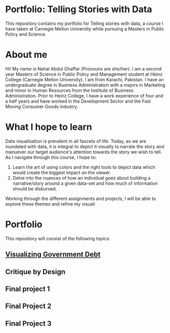 # Portfolio: Telling Stories with Data
This repository contains my portfolio for Telling stories with data, a course I have taken at Carnegie Mellon University while pursuing a Masters in Public Policy and Science. 

# About me
Hi! My name is Nahal Abdul Ghaffar (Pronouns are she/her). I am a second year Masters of Science in Public Policy and Management student at Heinz College (Carnegie Mellon University). I am from Karachi, Pakistan. I have an undergraduate degree in Business Administration with a majors in Marketing and minor in Human Resources from the Institute of Business Administration. Prior to Heinz College, I have a work experience of four and a half years and have worked in the Development Sector and the Fast Moving Consumer Goods industry.

# What I hope to learn
Data visualisation is prevalent in all faucets of life. Today, as we are inundated with data, it is integral to depict it visually to narrate the story and manuever our target audience's attention towards the story we wish to tell. As I navigate through this course, I hope to: 

1. Learn the art of using colors and the right tools to depict data which would create the biggest impact on the viewer.
2. Delve into the nuances of how an individual goes about building a narrative/story around a given data-set and how much of information should be disbursed.

Working through the different assignments and projects, I will be able to explore these themes and refine my visuali

# Portfolio
This repository will consist of the following topics: 
## [Visualizing Government Debt](https://github.com/NahalG/Telling-Stories-with-Data/blob/a0dafd33a720af4e6406149d0957a1a4a183fc4c/Visualising%20Government%20Debt)

## Critique by Design

## Final project 1

## Final Project 2

## Final Project 3
